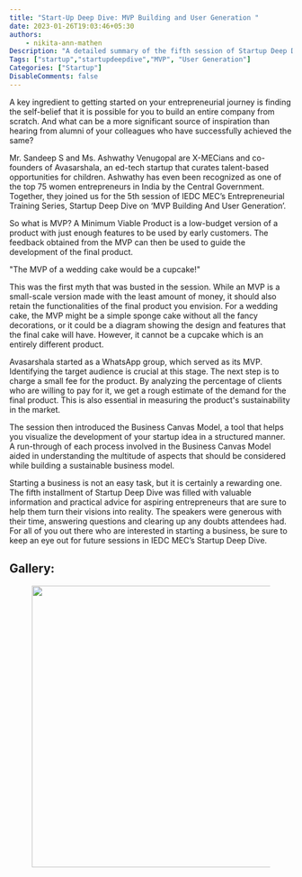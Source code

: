 ```yaml
---
title: "Start-Up Deep Dive: MVP Building and User Generation "
date: 2023-01-26T19:03:46+05:30
authors: 
    - nikita-ann-mathen
Description: "A detailed summary of the fifth session of Startup Deep Dive on “MVP building” taken by our alumni."
Tags: ["startup","startupdeepdive","MVP", "User Generation"]
Categories: ["Startup"]
DisableComments: false
---
```


A key ingredient to getting started on your entrepreneurial journey is finding the self-belief that it is possible for you to build an entire company from scratch. And what can be a more significant source of inspiration than hearing from alumni of your colleagues who have successfully achieved the same?


Mr. Sandeep S and Ms. Ashwathy Venugopal are X-MECians and co-founders of Avasarshala, an ed-tech startup that curates talent-based opportunities for children. Ashwathy has even been recognized as one of the top 75 women entrepreneurs in India by the Central Government. Together, they joined us for the 5th session of IEDC MEC’s Entrepreneurial Training Series, Startup Deep Dive on  ‘MVP Building And User Generation’.


So what is MVP? A Minimum Viable Product is a low-budget version of a product with just enough features to be used by early customers. The feedback obtained from the MVP can then be used to guide the development of the final product.


"The MVP of a wedding cake would be a cupcake!"


This was the first myth that was busted in the session. While an MVP is a small-scale version made with the least amount of money, it should also retain the functionalities of the final product you envision. For a wedding cake, the MVP might be a simple sponge cake without all the fancy decorations, or it could be a diagram showing the design and features that the final cake will have. However, it cannot be a cupcake which is an entirely different product.


Avasarshala started as a WhatsApp group, which served as its MVP. Identifying the target audience is crucial at this stage. The next step is to charge a small fee for the product. By analyzing the percentage of clients who are willing to pay for it, we get a rough estimate of the demand for the final product. This is also essential in measuring the product's sustainability in the market.


The session then introduced the Business Canvas Model, a tool that helps you visualize the development of your startup idea in a structured manner. A run-through of each process involved in the Business Canvas Model aided in understanding the multitude of aspects that should be considered while building a sustainable business model.


Starting a business is not an easy task, but it is certainly a rewarding one. The fifth installment of Startup Deep Dive was filled with valuable information and practical advice for aspiring entrepreneurs that are sure to help them turn their visions into reality. The speakers were generous with their time, answering questions and clearing up any doubts attendees had. For all of you out there who are interested in starting a business, be sure to keep an eye out for future sessions in IEDC MEC’s Startup Deep Dive.


## Gallery: 



<figure>
<img src="/images/Startup-up-dd/Gallery.jpg" width="500" height="auto">
</figure>

